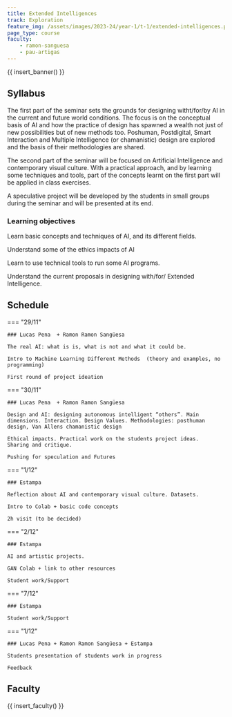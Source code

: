 ```yaml
---
title: Extended Intelligences
track: Exploration
feature_img: /assets/images/2023-24/year-1/t-1/extended-intelligences.png
page_type: course
faculty:
    - ramon-sanguesa
    - pau-artigas
---
```


{{ insert_banner() }}

## Syllabus

The first part of the seminar sets the grounds for designing witht/for/by AI in the current and future world conditions. The focus is on the conceptual basis of AI and how the practice of design has spawned a wealth not just of new possibilities but of new methods too. Poshuman, Postdigital, Smart Interaction and Multiple Intelligence (or chamanistic) design are explored and the basis of their methodologies are shared.

The second part of the seminar will be focused on Artificial Intelligence and contemporary visual culture. With a practical approach, and by learning some techniques and tools, part of the concepts learnt on the first part will be applied in class exercises.

A speculative project will be developed by the students in small groups during the seminar and will be presented at its end.


### Learning objectives

Learn basic concepts and techniques of AI, and its different fields.

Understand some of the ethics impacts of AI

Learn to use technical tools to run some AI programs.

Understand the current proposals in designing with/for/ Extended Intelligence.

## Schedule

=== "29/11"

    ### Lucas Pena  + Ramon Ramon Sangüesa

    The real AI: what is is, what is not and what it could be.

    Intro to Machine Learning Different Methods  (theory and examples, no programming)

    First round of project ideation

=== "30/11"

    ### Lucas Pena  + Ramon Ramon Sangüesa

    Design and AI: designing autonomous intelligent “others”. Main dimensions. Interaction. Design Values. Methodologies: posthuman design, Van Allens chamanistic design

    Ethical impacts. Practical work on the students project ideas.  Sharing and critique.

    Pushing for speculation and Futures

=== "1/12"

    ### Estampa

    Reflection about AI and contemporary visual culture. Datasets.

    Intro to Colab + basic code concepts

    2h visit (to be decided)

=== "2/12"

    ### Estampa

    AI and artistic projects.

    GAN Colab + link to other resources

    Student work/Support

=== "7/12"

    ### Estampa

    Student work/Support

=== "1/12"

    ### Lucas Pena + Ramon Ramon Sangüesa + Estampa

    Students presentation of students work in progress

    Feedback

## Faculty

{{ insert_faculty() }}
